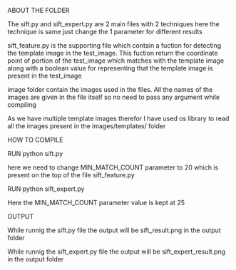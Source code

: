 
ABOUT THE FOLDER

The sift.py and sift_expert.py are 2 main files with 2 techniques here the technique is same just change the 1 parameter for different results

sift_feature.py is the supporting file which contain a fuction for detecting the template image in the test_image. This fuction return the coordinate point of portion of the test_image which matches with the template image along with a boolean value for representing that the template image is present in the test_image

image folder contain the images used in the files. All the names of the images are given in the file itself so no need to pass any argument while compiling

As we have multiple template images therefor I have used os library to read all the images present in the images/templates/ folder 

HOW TO COMPILE

RUN python sift.py

here we need to change MIN_MATCH_COUNT  parameter to 20 which is present on the top of the file sift_feature.py

RUN python sift_expert.py

Here the MIN_MATCH_COUNT parameter value is kept at 25 


OUTPUT

While runnig the sift.py file the output will be sift_result.png in the output folder

While runnig the sift_expert.py file the output will be sift_expert_result.png in the output folder










